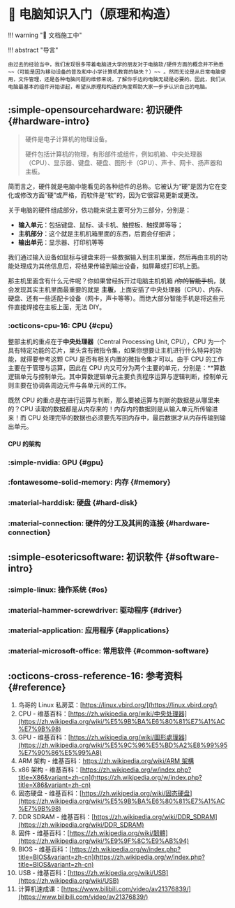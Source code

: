 # :beginner: 电脑知识入门（原理和构造）

!!! warning ":construction: 文档施工中"

!!! abstract "导言"

    由过去的经验当中，我们发现很多带着电脑进大学的朋友对于电脑软/硬件方面的概念并不熟悉 ~~（可能是因为移动设备的普及和中小学计算机教育的缺失？）~~ 。然而无论是从日常电脑使用，文件管理，还是各种电脑问题的维修来说，了解你手边的电脑无疑是必要的。因此，我们从电脑最基本的组件开始讲起，希望从原理和构造的角度帮助大家一步步认识自己的电脑。

## :simple-opensourcehardware: 初识硬件 {#hardware-intro}

> 硬件是电子计算机的物理设备。
>
> 硬件包括计算机的物理，有形部件或组件，例如机箱、中央处理器（CPU）、显示器、键盘、硬盘、图形卡（GPU）、声卡、网卡、扬声器和主板。

简而言之，硬件就是电脑中能看见的各种组件的总称。它被认为“硬”是因为它在变化或修改方面“硬”或严格，而软件是“软”的，因为它很容易更新或更改。

关于电脑的硬件组成部分，依功能来说主要可分为三部分，分别是：

- **输入单元**：包括键盘、鼠标、读卡机、触控板、触摸屏等等；
- **主机部分**：这个就是主机机箱里面的东西，后面会仔细讲；
- **输出单元**：显示器、打印机等等

我们通过输入设备如鼠标与键盘来将一些数据输入到主机里面，然后再由主机的功能处理成为其他信息后，将结果传输到输出设备，如屏幕或打印机上面。

那主机里面含有什么元件呢？你如果曾经拆开过电脑主机机箱 ~~/你的智能手机~~，就会发现其实主机里面最重要的就是 **主板**，上面安插了中央处理器（CPU）、内存、硬盘、还有一些适配卡设备（网卡，声卡等等）。而绝大部分智能手机是将这些元件直接焊接在主板上面，无法 DIY。

### :octicons-cpu-16: CPU {#cpu}

整部主机的重点在于**中央处理器**（Central Processing Unit, CPU），CPU 为一个具有特定功能的芯片，里头含有微指令集，如果你想要让主机进行什么特异的功能，就得要参考这颗 CPU 是否有相关内置的微指令集才可以。由于 CPU 的工作主要在于管理与运算，因此在 CPU 内又可分为两个主要的单元，分别是：**算数逻辑单元与控制单元。其中算数逻辑单元主要负责程序运算与逻辑判断，控制单元则主要在协调各周边元件与各单元间的工作。

既然 CPU 的重点是在进行运算与判断，那么要被运算与判断的数据是从哪里来的？CPU 读取的数据都是从内存来的！内存内的数据则是从输入单元所传输进来！而 CPU 处理完毕的数据也必须要先写回内存中，最后数据才从内存传输到输出单元。

#### CPU 的架构

### :simple-nvidia: GPU {#gpu}

### :fontawesome-solid-memory: 内存 {#memory}

### :material-harddisk: 硬盘 {#hard-disk}

### :material-connection: 硬件的分工及其间的连接 {#hardware-connection}

## :simple-esotericsoftware: 初识软件 {#software-intro}

### :simple-linux: 操作系统 {#os}

### :material-hammer-screwdriver: 驱动程序 {#driver}

### :material-application: 应用程序 {#applications}

### :material-microsoft-office: 常用软件 {#common-software}

## :octicons-cross-reference-16: 参考资料 {#reference}

1. 鸟哥的 Linux 私房菜：[https://linux.vbird.org/](https://linux.vbird.org/)
2. CPU - 维基百科：[https://zh.wikipedia.org/wiki/中央处理器](https://zh.wikipedia.org/wiki/%E5%9B%BA%E6%80%81%E7%A1%AC%E7%9B%98)
3. GPU - 维基百科：[https://zh.wikipedia.org/wiki/圖形處理器](https://zh.wikipedia.org/wiki/%E5%9C%96%E5%BD%A2%E8%99%95%E7%90%86%E5%99%A8)
4. ARM 架构 - 维基百科：[https://zh.wikipedia.org/wiki/ARM 架構](https://zh.wikipedia.org/wiki/ARM%E6%9E%B6%E6%A7%8B)
5. x86 架构 - 维基百科：[https://zh.wikipedia.org/w/index.php?title=X86&variant=zh-cn](https://zh.wikipedia.org/w/index.php?title=X86&variant=zh-cn)
6. 固态硬盘 - 维基百科：[https://zh.wikipedia.org/wiki/固态硬盘](https://zh.wikipedia.org/wiki/%E5%9B%BA%E6%80%81%E7%A1%AC%E7%9B%98)
7. DDR SDRAM - 维基百科：[https://zh.wikipedia.org/wiki/DDR_SDRAM](https://zh.wikipedia.org/wiki/DDR_SDRAM)
8. 固件 - 维基百科：[https://zh.wikipedia.org/wiki/韌體](https://zh.wikipedia.org/wiki/%E9%9F%8C%E9%AB%94)
9. BIOS - 维基百科：[https://zh.wikipedia.org/w/index.php?title=BIOS&variant=zh-cn](https://zh.wikipedia.org/w/index.php?title=BIOS&variant=zh-cn)
10. USB - 维基百科：[https://zh.wikipedia.org/wiki/USB](https://zh.wikipedia.org/wiki/USB)
11. 计算机速成课：[https://www.bilibili.com/video/av21376839/](https://www.bilibili.com/video/av21376839/)